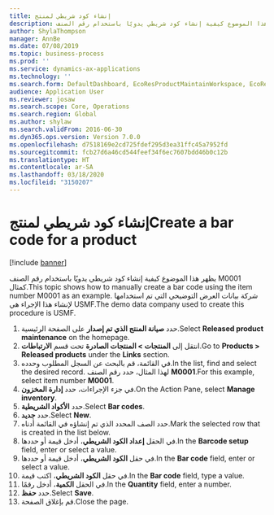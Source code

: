 ```yaml
---
title: إنشاء كود شريطي لمنتج
description: يظهر هذا الموضوع كيفية إنشاء كود شريطي يدويًا باستخدام رقم الصنف M0001 كمثال.
author: ShylaThompson
manager: AnnBe
ms.date: 07/08/2019
ms.topic: business-process
ms.prod: ''
ms.service: dynamics-ax-applications
ms.technology: ''
ms.search.form: DefaultDashboard, EcoResProductMaintainWorkspace, EcoResProductOpenCasesFormPart, EcoResProductDetailsExtended, InventItemBarcode, InventItemBarcodeLookup
audience: Application User
ms.reviewer: josaw
ms.search.scope: Core, Operations
ms.search.region: Global
ms.author: shylaw
ms.search.validFrom: 2016-06-30
ms.dyn365.ops.version: Version 7.0.0
ms.openlocfilehash: d7518169e2cd725fdef295d3ea31ffc45a7952fd
ms.sourcegitcommit: fcb27d6a46cd544feef34f6ec7607bdd46b0c12b
ms.translationtype: HT
ms.contentlocale: ar-SA
ms.lasthandoff: 03/18/2020
ms.locfileid: "3150207"
---
```

# <a name="create-a-bar-code-for-a-product"></a><span data-ttu-id="41638-103">إنشاء كود شريطي لمنتج</span><span class="sxs-lookup"><span data-stu-id="41638-103">Create a bar code for a product</span></span>

[!include [banner](../../includes/banner.md)]

<span data-ttu-id="41638-104">يظهر هذا الموضوع كيفية إنشاء كود شريطي يدويًا باستخدام رقم الصنف M0001 كمثال.</span><span class="sxs-lookup"><span data-stu-id="41638-104">This topic shows how to manually create a bar code using the item number M0001 as an example.</span></span> <span data-ttu-id="41638-105">شركة بيانات العرض التوضيحي التي تم استخدامها لإنشاء هذا الإجراء هي USMF.</span><span class="sxs-lookup"><span data-stu-id="41638-105">The demo data company used to create this procedure is USMF.</span></span>

1. <span data-ttu-id="41638-106">حدد **صيانة المنتج الذي تم إصدار** على الصفحة الرئيسية.</span><span class="sxs-lookup"><span data-stu-id="41638-106">Select **Released product maintenance** on the homepage.</span></span>
2. <span data-ttu-id="41638-107">انتقل إلى **المنتجات > المنتجات الصادرة‬** تحت قسم **الارتباطات**.</span><span class="sxs-lookup"><span data-stu-id="41638-107">Go to **Products > Released products** under the **Links** section.</span></span>
3. <span data-ttu-id="41638-108">في القائمة، قم بالبحث عن السجل المطلوب وحدده.</span><span class="sxs-lookup"><span data-stu-id="41638-108">In the list, find and select the desired record.</span></span> <span data-ttu-id="41638-109">لهذا المثال، حدد رقم الصنف **M0001**.</span><span class="sxs-lookup"><span data-stu-id="41638-109">For this example, select item number **M0001**.</span></span>
4. <span data-ttu-id="41638-110">في جزء الإجراءات‬، حدد **إدارة المخزون**.</span><span class="sxs-lookup"><span data-stu-id="41638-110">On the Action Pane, select **Manage inventory**.</span></span>
5. <span data-ttu-id="41638-111">حدد **الأكواد الشريطية‬**.</span><span class="sxs-lookup"><span data-stu-id="41638-111">Select **Bar codes**.</span></span>
6. <span data-ttu-id="41638-112">حدد **جديد**.</span><span class="sxs-lookup"><span data-stu-id="41638-112">Select **New**.</span></span>
7. <span data-ttu-id="41638-113">حدد الصف المحدد الذي تم إنشاؤه في القائمة أدناه.</span><span class="sxs-lookup"><span data-stu-id="41638-113">Mark the selected row that is created in the list below.</span></span>
8. <span data-ttu-id="41638-114">في الحقل **إعداد الكود الشريطي**، أدخل قيمة أو حددها.</span><span class="sxs-lookup"><span data-stu-id="41638-114">In the **Barcode setup** field, enter or select a value.</span></span>
9. <span data-ttu-id="41638-115">في حقل **الكود الشريطي‬**، أدخل قيمة أو حددها.</span><span class="sxs-lookup"><span data-stu-id="41638-115">In the **Bar code** field, enter or select a value.</span></span>
10. <span data-ttu-id="41638-116">في حقل **الكود الشريطي‬**، اكتب قيمة.</span><span class="sxs-lookup"><span data-stu-id="41638-116">In the **Bar code** field, type a value.</span></span>  
11. <span data-ttu-id="41638-117">في الحقل **الكمية**، أدخل رقمًا.</span><span class="sxs-lookup"><span data-stu-id="41638-117">In the **Quantity** field, enter a number.</span></span>
12. <span data-ttu-id="41638-118">حدد **حفظ**.</span><span class="sxs-lookup"><span data-stu-id="41638-118">Select **Save**.</span></span>
13. <span data-ttu-id="41638-119">قم بإغلاق الصفحة.</span><span class="sxs-lookup"><span data-stu-id="41638-119">Close the page.</span></span> 

